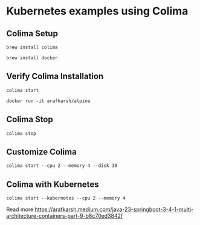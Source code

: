 # Kubernetes examples using Colima


## Colima Setup
```
brew install colima
```

```
brew install docker
```

## Verify Colima Installation
```
colima start
```

```
docker run -it arafkarsh/alpine
```

## Colima Stop
```
colima stop
```

## Customize Colima 
```
colima start --cpu 2 --memory 4 --disk 30
```


## Colima with Kubernetes
```
colima start --kubernetes --cpu 2 --memory 4 
```


Read more https://arafkarsh.medium.com/java-23-springboot-3-4-1-multi-architecture-containers-part-9-b8c70ed3842f

